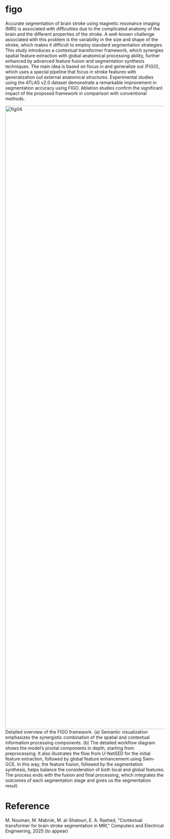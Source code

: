 # figo
Accurate segmentation of brain stroke using magnetic resonance imaging (MRI) is associated with difficulties due to the complicated anatomy of the brain and the different properties of the stroke. A well-known challenge associated with this problem is the variability in the size and shape of the stroke, which makes it difficult to employ standard segmentation strategies. This study introduces a contextual transformer framework, which synergies spatial feature extraction with global anatomical processing ability, further enhanced by advanced feature fusion and segmentation synthesis techniques. The main idea is based on focus in and generalize out (FIGO), which uses a special pipeline that focus in stroke features with generalization out external anatomical structures. Experimental studies using the ATLAS v2.0 dataset demonstrate a remarkable improvement in segmentation accuracy using FIGO. Ablation studies confirm the significant impact of the proposed framework in comparison with conventional methods.

<img width="1800" height="1970" alt="fig04" src="https://github.com/user-attachments/assets/e2381847-22cf-4700-a6f9-1a2a4aea1991" />
Detailed overview of the FIGO framework. (a) Semantic visualization emphasizes the synergistic combination of the spatial and contextual information processing components. (b) The detailed workflow diagram shows the model’s pivotal components in depth, starting from preprocessing. It also illustrates the flow from U-NetSED for the initial feature extraction, followed by global feature enhancement using Swin-GCE. In this way, the feature fusion, followed by the segmentation synthesis, helps balance the consideration of both local and global features. The process ends with the fusion and final processing, which integrates the outcomes of each segmentation stage and gives us the segmentation result.

# Reference
M. Nouman, M. Mabrok, M. al-Shatouri, E. A. Rashed, "Contextual transformer for brain stroke segmentation in MRI," Computers and Electrical Engineering​, 2025 (to appear)

